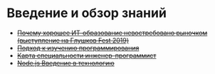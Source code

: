 # Введение и обзор знаний

- ~~[Почему хорошее ИТ-образование невостребовано рыночком (выступление на Глушков Fest 2019)](https://youtu.be/nvIJE6xMpiI)~~
- ~~[Подход к изучению программирования](https://youtu.be/zMU4ir10DMg)~~
- ~~[Карта специальности инженер-программист](https://youtu.be/SE5aXH-yf0I)~~
- ~~[Node.js Введение в технологию](https://youtu.be/WBcHgaoHh1k)~~
